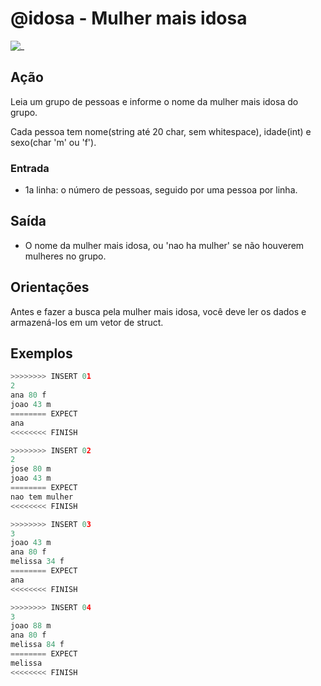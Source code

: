 # @idosa - Mulher mais idosa

![_](https://raw.githubusercontent.com/qxcodefup/arcade/master/base/idosa/cover.jpg)

## Ação

Leia um grupo de pessoas e informe o nome da mulher mais idosa do grupo.

Cada pessoa tem nome(string até 20 char, sem whitespace), idade(int) e sexo(char 'm' ou 'f').

### Entrada

- 1a linha: o número de pessoas, seguido por uma pessoa por linha.

## Saída

- O nome da mulher mais idosa, ou 'nao ha mulher' se não houverem mulheres no grupo.

## Orientações

Antes e fazer a busca pela mulher mais idosa, você deve ler os dados e armazená-los em um vetor de struct.

## Exemplos

``` py
>>>>>>>> INSERT 01
2
ana 80 f
joao 43 m
======== EXPECT
ana
<<<<<<<< FINISH
```

```py
>>>>>>>> INSERT 02
2
jose 80 m
joao 43 m
======== EXPECT
nao tem mulher
<<<<<<<< FINISH
```

```py
>>>>>>>> INSERT 03
3
joao 43 m
ana 80 f
melissa 34 f
======== EXPECT
ana
<<<<<<<< FINISH
```

```py
>>>>>>>> INSERT 04
3
joao 88 m
ana 80 f
melissa 84 f
======== EXPECT
melissa
<<<<<<<< FINISH
```
